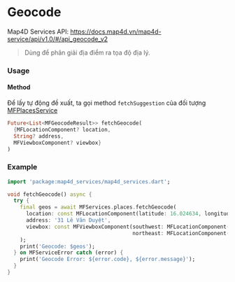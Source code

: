 # Geocode

Map4D Services API: <https://docs.map4d.vn/map4d-service/api/v1.0/#/api_geocode_v2>

> Dùng để phân giải địa điểm ra tọa độ địa lý.

### Usage

#### Method

Để lấy tự động đề xuất, ta gọi method `fetchSuggestion` của đối tượng [MFPlacesService](https://pub.dev/documentation/map4d_services/latest/map4d_services/MFPlacesService-class.html)

```dart
Future<List<MFGeocodeResult>> fetchGeocode(
  {MFLocationComponent? location,
  String? address,
  MFViewboxComponent? viewbox}
)
```

### Example

```dart
import 'package:map4d_services/map4d_services.dart';

void fetchGeocode() async {
  try {
    final geos = await MFServices.places.fetchGeocode(
      location: const MFLocationComponent(latitude: 16.024634, longitude: 108.209217),
      address: '31 Lê Văn Duyệt',
      viewbox: const MFViewboxComponent(southwest: MFLocationComponent(latitude: 16.056453967981348, longitude: 108.19387435913086),
                                        northeast: MFLocationComponent(latitude: 16.093031550262133, longitude: 108.25927734375))
    );
    print('Geocode: $geos');
  } on MFServiceError catch (error) {
    print('Geocode Error: ${error.code}, ${error.message}');
  }
}
```
